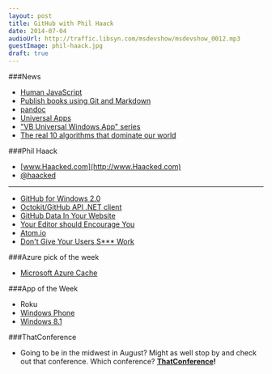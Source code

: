 ```yaml
---
layout: post
title: GitHub with Phil Haack
date: 2014-07-04
audioUrl: http://traffic.libsyn.com/msdevshow/msdevshow_0012.mp3
guestImage: phil-haack.jpg
draft: true
---
```



###News 
 - [Human JavaScript](http://read.humanjavascript.com/)
  -   [Publish books using Git and Markdown](https://www.gitbook.io/)
 - [pandoc](http://johnmacfarlane.net/pandoc/)
 - [Universal Apps](http://www.neowin.net/news/universal-apps-what-are-they-and-how-are-they-good-for-developers)
  - ["VB Universal Windows App" series](http://channel9.msdn.com/coding4fun/blog/VB-Universal-Windows-App-series)
 - [The real 10 algorithms that dominate our world](https://medium.com/@_marcos_otero/the-real-10-algorithms-that-dominate-our-world-e95fa9f16c04)

###Phil Haack 
 -   [www.Haacked.com](http://www.Haacked.com)
 -   [@haacked](https://twitter.com/haacked)
   
----------

 - [GitHub for Windows 2.0](http://haacked.com/archive/2014/06/09/ghfw-2/)
 - [Octokit/GitHub API .NET client](https://github.com/octokit/octokit.net)
 - [GitHub Data In Your Website](http://haacked.com/archive/2014/05/10/github-pages-tricks/)
 - [Your Editor should Encourage You](http://haacked.com/archive/2014/06/20/encourage-vs/)
 - [Atom.io](atom.io)
 - [Don't Give Your Users S\*\*\* Work](http://zachholman.com/posts/shit-work/)

###Azure pick of the week
 - [Microsoft Azure Cache](http://azure.microsoft.com/en-us/services/cache/)

###App of the Week
 - Roku
  - [Windows Phone](http://www.windowsphone.com/s?appId=9fdb2473-403d-434e-93ca-6c8c7225ef73)
  -   [Windows 8.1](http://apps.microsoft.com/webpdp/app/0d8ad6f8-6c08-4024-b9a9-7a1f2766dfcd)

###ThatConference
 - Going to be in the midwest in August? Might as well stop by and check out that conference. Which conference? **[ThatConference](http://ThatConference.com)!**